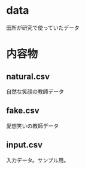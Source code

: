 # data

田所が研究で使っていたデータ

# 内容物

## natural.csv

自然な笑顔の教師データ

## fake.csv

愛想笑いの教師データ

## input.csv

入力データ。サンプル用。
